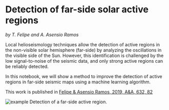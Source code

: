 # Detection of far-side solar active regions
*by T. Felipe and A. Asensio Ramos*

Local helioseismology techniques allow the detection of active regions in the non-visible solar hemisphere (far-side) by analyzing the oscillations in the visible side of the Sun. However, this identification is challenged by the low signal-to-noise of the seismic data, and only strong active regions can be reliably detected. 

In this notebook, we will show a method to improve the detection of active regions in far-side seismic maps using a machine learning algorithm.

This work is published in [Felipe & Asensio Ramos, 2019, A&A, 632, 82](https://www.aanda.org/articles/aa/abs/2019/12/aa36838-19/aa36838-19.html)

![example](1/figures/NN2019_002jpg)
Detection of a far-side active region.
